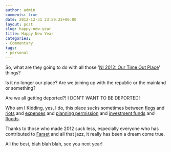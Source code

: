 ```yaml
---
author: admin
comments: true
date: 2012-12-31 23:59:22+00:00
layout: post
slug: happy-new-year
title: Happy New Year
categories:
- Commentary
tags:
- personal
---
```


So, what are they going to do with all those '[NI 2012: Our Time Out Place](http://ni2012.com/)' things?

Is it no longer our place? Are we joining up with the republic or the mainland or something?

Are we all getting deported?! I DON'T WANT TO BE DEPORTED!

Who am I Kidding, yes, I do, this place sucks sometimes between [flegs](http://sluggerotoole.com/2012/12/14/flegs-unrest-protest-and-threats-are-the-price-we-pay-for-not-giving-moderates-a-voice/) and [riots](http://i.imgur.com/9l3qe.jpg) and [expenses](http://www.belfasttelegraph.co.uk/news/local-national/northern-ireland/stormont-mlas-are-split-over-plan-to-raise-wages-but-cut-their-allowances-16237219.html) and [planning permission](http://www.bbc.co.uk/news/uk-northern-ireland-17285196) and [investment funds](http://www.kernelmag.com/features/report/3347/inside-invest-ni-part-iii-too-big-to-fail/) and [floods](http://i.imgur.com/GdWma.jpg).

Thanks to those who made 2012 suck less, especially everyone who has contributed to [Farset](http://farsetlabs.org.uk) and all that jazz, it really has been a dream come true.

All the best, blah blah blah, see you next year!
